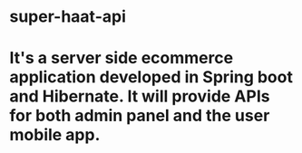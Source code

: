 # super-haat-api
# It's a server side ecommerce application developed in Spring boot and Hibernate. It will provide APIs for both admin panel and the user mobile app.
